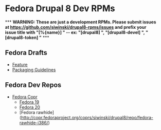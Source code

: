 Fedora Drupal 8 Dev RPMs
========================

*** **WARNING: These are just a development RPMs.  Please submit issues at <https://github.com/siwinski/drupal8-rpms/issues> and prefix your issue title with "[%{name}] " -- ex: "[drupal8] ", "[drupal8-devel] ", "[drupal8-token] "** ***

Fedora Drafts
-------------
* [Feature](http://fedoraproject.org/wiki/User:Siwinski/Draft:Features:Drupal8)
* [Packaging Guidelines](https://fedoraproject.org/wiki/User:Siwinski/Draft:Packaging:Drupal8)

Fedora Dev Repos
----------------
* [Fedora Copr](http://copr.fedoraproject.org/coprs/siwinski/drupal8/)
  * [Fedora 19](http://copr.fedoraproject.org/coprs/siwinski/drupal8/repo/fedora-19-i386/)
  * [Fedora 20](http://copr.fedoraproject.org/coprs/siwinski/drupal8/repo/fedora-20-i386/)
  * [Fedora rawhide] (http://copr.fedoraproject.org/coprs/siwinski/drupal8/repo/fedora-rawhide-i386/)
